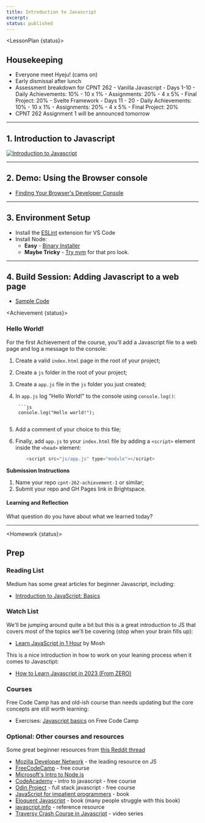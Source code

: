 ```yaml
---
title: Introduction to Javascript
excerpt: 
status: published
---
```

<script>
	import Homework from "$lib/components/Homework.svelte";
	import LessonPlan from "$lib/components/LessonPlan.svelte";
	import LabTime from "$lib/components/LabTime.svelte";
	import Achievement from "$lib/components/Achievement.svelte";
</script>

<LessonPlan {status}>

## Housekeeping
- Everyone meet Hyeju! (cams on)
- Early dismissal after lunch
- Assessment breakdown for CPNT 262
		- Vanilla Javascript - Days 1-10
				- Daily Achievements: 10%
						- 10 x 1%
				- Assignments: 20%
						- 4 x 5%
				- Final Project: 20%
		- Svelte Framework - Days 11 - 20
				- Daily Achievements: 10%
						- 10 x 1%
				- Assignments: 20%
						- 4 x 5%
				- Final Project: 20%
- CPNT 262 Assignment 1 will be announced tomorrow

---

## 1. Introduction to Javascript
[![Introduction to Javascript](/images/slides/js-intro.png)](https://sait-wbdv.github.io/slides/w23/cpnt-262/js-introduction.html)

---

## 2. Demo: Using the Browser console
- [Finding Your Browser's Developer Console](https://balsamiq.com/support/faqs/browserconsole/)

---

## 3. Environment Setup
- Install the [ESLint](https://marketplace.visualstudio.com/items?itemName=dbaeumer.vscode-eslint) extension for VS Code
- Install Node:
    - **Easy** - [Binary Installer](https://nodejs.org/en/download/)
    - **Maybe Tricky** - [Try nvm](https://www.google.com/search?q=nvm+getting+started) for that pro look.

---

## 4. Build Session: Adding Javascript to a web page
- [Sample Code](https://github.com/sait-wbdv/dailies-w23/tree/main/2023-02-06-intro-js)

</LessonPlan>

<Achievement {status}>

### Hello World!
For the first Achievement of the course, you'll add a Javascript file to a web page and log a message to the console:
1. Create a valid `index.html` page in the root of your project;
2. Create a `js` folder in the root of your project;
3. Create a `app.js` file in the `js` folder you just created;
4. In `app.js` log "Hello World!" to the console using `console.log()`:

		```js
		console.log("Hello world!");
    ```
5. Add a comment of your choice to this file;
6. Finally, add `app.js` to your `index.html` file by adding a `<script>` element inside the `<head>` element:

    ```js
		<script src="js/app.js" type="module"></script>
    ```

**Submission Instructions**
1. Name your repo `cpnt-262-achievement-1` or similar;
2. Submit your repo and GH Pages link in Brightspace.

#### Learning and Reflection
What question do you have about what we learned today?

</Achievement>

---

<Homework {status}>

## Prep
### Reading List
Medium has some great articles for beginner Javascript, including:
- [Introduction to JavaScript: Basics](https://medium.com/swlh/introduction-to-javascript-basics-cf901c05ca47)

### Watch List
We'll be jumping around quite a bit but this is a great introduction to JS that covers most of the topics we'll be covering (stop when your brain fills up):
- [Learn JavaScript in 1 Hour](https://www.youtube.com/watch?v=W6NZfCO5SIk) by Mosh

This is a nice introduction in how to work on your leaning process when it comes to Javasctipt:
- [How to Learn Javascript in 2023 (From ZERO)](https://www.youtube.com/watch?v=quJzdnXuNDc)

### Courses
Free Code Camp has and old-ish course than needs updating but the core concepts are still worth learning:
- Exercises: [Javascript basics](https://www.freecodecamp.org/learn/javascript-algorithms-and-data-structures/#basic-javascript) on Free Code Camp

### Optional: Other courses and resources
Some great beginner resources from [this Reddit thread](https://www.reddit.com/r/learnjavascript/comments/10agnl4/comment/j4455uz/)
- [Mozilla Developer Network](https://developer.mozilla.org/en-US/docs/Learn) - the leading resource on JS
- [FreeCodeCamp](https://www.freecodecamp.org/learn) - free course
- [Microsoft's Intro to Node.js](https://docs.microsoft.com/en-us/learn/paths/build-javascript-applications-nodejs/)
- [CodeAcademy](https://www.codecademy.com/learn/introduction-to-javascript) - intro to javascript - free course
- [Odin Project](https://www.theodinproject.com/tracks/full-stack-javascript) - full stack javascript - free course
- [JavaScript for impatient programmers](https://exploringjs.com/impatient-js/index.html) - book
- [Eloquent Javascript](https://eloquentjavascript.net/) - book (many people struggle with this book)
- [javascript.info](http://javascript.info/) - reference resource
- [Traversy Crash Course in Javascript](https://www.youtube.com/watch?v=hdI2bqOjy3c) - video series

</Homework>